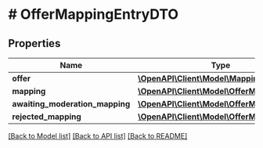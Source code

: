 # # OfferMappingEntryDTO

## Properties

Name | Type | Description | Notes
------------ | ------------- | ------------- | -------------
**offer** | [**\OpenAPI\Client\Model\MappingsOfferDTO**](MappingsOfferDTO.md) |  | [optional]
**mapping** | [**\OpenAPI\Client\Model\OfferMappingDTO**](OfferMappingDTO.md) |  | [optional]
**awaiting_moderation_mapping** | [**\OpenAPI\Client\Model\OfferMappingDTO**](OfferMappingDTO.md) |  | [optional]
**rejected_mapping** | [**\OpenAPI\Client\Model\OfferMappingDTO**](OfferMappingDTO.md) |  | [optional]

[[Back to Model list]](../../README.md#models) [[Back to API list]](../../README.md#endpoints) [[Back to README]](../../README.md)
